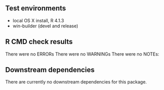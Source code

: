 ## Test environments
* local OS X install, R 4.1.3
* win-builder (devel and release)

## R CMD check results
There were no ERRORs
There were no WARNINGs
There were no NOTEs:

## Downstream dependencies
There are currently no downstream dependencies for this package.
